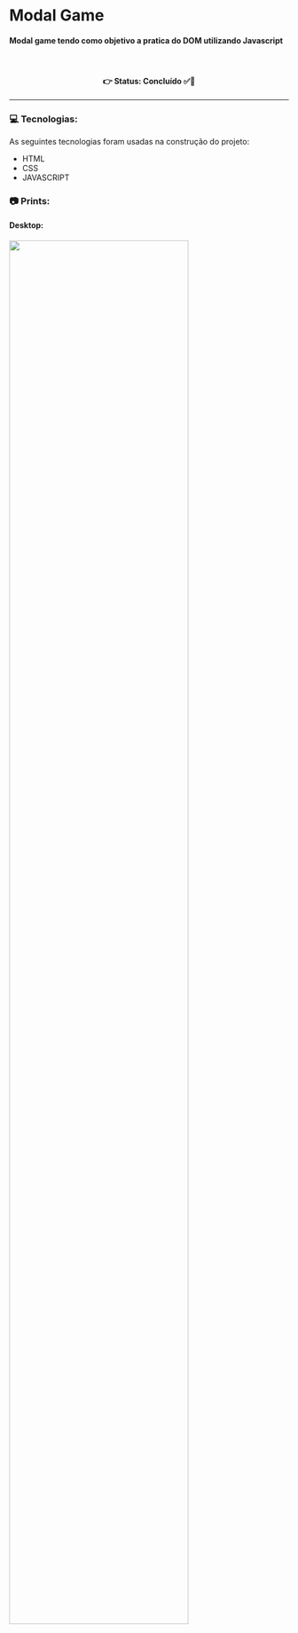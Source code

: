 # Modal Game
#### Modal game tendo como objetivo a pratica do DOM utilizando Javascript



<br />

<h4 align='center'>
👉 Status: Concluído ✅👏
</h4>
<hr />

### 💻 Tecnologias:
As seguintes tecnologias foram usadas na construção do projeto:
- HTML
- CSS
- JAVASCRIPT

### 📷 Prints:

#### Desktop:
<img src="https://i.ibb.co/8b9sdb6/Captura-de-tela-2024-03-31-102115.png" width="80%"></img> 

